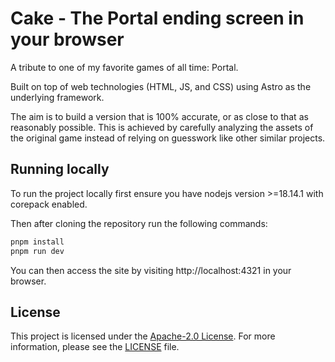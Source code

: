 # Cake - The Portal ending screen in your browser

A tribute to one of my favorite games of all time: Portal.

Built on top of web technologies (HTML, JS, and CSS) using Astro as the
underlying framework.

The aim is to build a version that is 100% accurate, or as close to that as
reasonably possible. This is achieved by carefully analyzing the assets of the
original game instead of relying on guesswork like other similar projects.

## Running locally

To run the project locally first ensure you have nodejs version >=18.14.1 with
corepack enabled.

Then after cloning the repository run the following commands:

```bash
pnpm install
pnpm run dev
```

You can then access the site by visiting http://localhost:4321 in your browser.

## License

This project is licensed under the
[Apache-2.0 License](http://www.apache.org/licenses/LICENSE-2.0). For more
information, please see the [LICENSE](LICENSE) file.
